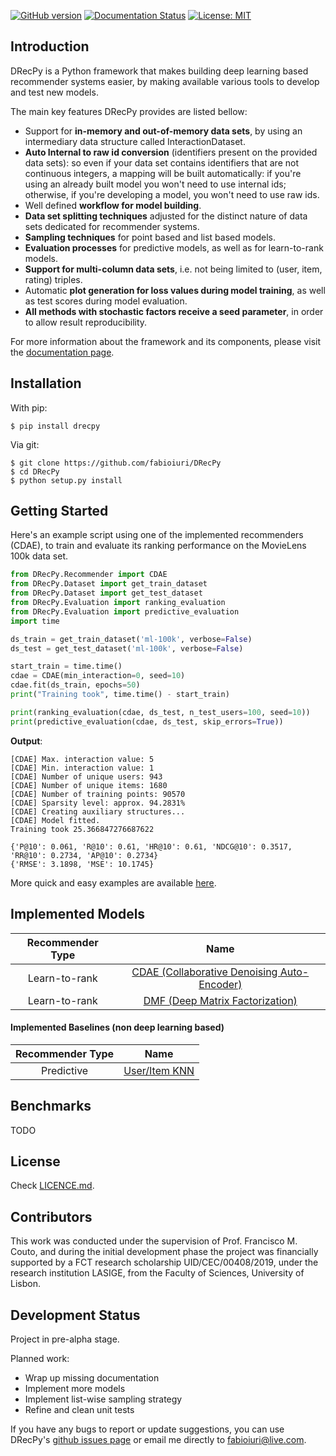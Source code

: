 [![GitHub version](https://badge.fury.io/py/DRecPy.svg)]()
[![Documentation Status](https://readthedocs.org/projects/drecpy/badge/?version=latest)](https://drecpy.readthedocs.io/en/latest/?badge=latest)
[![License: MIT](https://img.shields.io/badge/License-MIT-yellow.svg)](https://opensource.org/licenses/MIT)

Introduction
------------

DRecPy is a Python framework that makes building deep learning based recommender systems easier, 
by making available various tools to develop and test new models.

The main key features DRecPy provides are listed bellow:
- Support for **in-memory and out-of-memory data sets**, by using an intermediary data structure called 
InteractionDataset.
- **Auto Internal to raw id conversion** (identifiers present on the provided data sets): so even if your data set
contains identifiers that are not continuous integers, a mapping will be built automatically: if 
you're using an already built model you won't need to use internal ids; 
otherwise, if you're developing a model, you won't need to use raw ids.
- Well defined **workflow for model building**.
- **Data set splitting techniques** adjusted for the distinct nature of data sets dedicated for 
recommender systems.
- **Sampling techniques** for point based and list based models.
- **Evaluation processes** for predictive models, as well as for learn-to-rank models.
- **Support for multi-column data sets**, i.e. not being limited to (user, item, rating) triples.
- Automatic **plot generation for loss values during model training**, as well as test scores during
model evaluation.
- **All methods with stochastic factors receive a seed parameter**, in order to allow result reproducibility.

For more information about the framework and its components, please visit the [documentation page](https://drecpy.readthedocs.io/).

Installation
------------

With pip:

    $ pip install drecpy

Via git:

    $ git clone https://github.com/fabioiuri/DRecPy
    $ cd DRecPy
    $ python setup.py install


Getting Started
---------------
Here's an example script using one of the implemented recommenders (CDAE), to train and evaluate
its ranking performance on the MovieLens 100k data set.
```python
from DRecPy.Recommender import CDAE
from DRecPy.Dataset import get_train_dataset
from DRecPy.Dataset import get_test_dataset
from DRecPy.Evaluation import ranking_evaluation
from DRecPy.Evaluation import predictive_evaluation
import time

ds_train = get_train_dataset('ml-100k', verbose=False)
ds_test = get_test_dataset('ml-100k', verbose=False)

start_train = time.time()
cdae = CDAE(min_interaction=0, seed=10)
cdae.fit(ds_train, epochs=50)
print("Training took", time.time() - start_train)

print(ranking_evaluation(cdae, ds_test, n_test_users=100, seed=10))
print(predictive_evaluation(cdae, ds_test, skip_errors=True))
```

**Output**:

```
[CDAE] Max. interaction value: 5
[CDAE] Min. interaction value: 1
[CDAE] Number of unique users: 943
[CDAE] Number of unique items: 1680
[CDAE] Number of training points: 90570
[CDAE] Sparsity level: approx. 94.2831%
[CDAE] Creating auxiliary structures...
[CDAE] Model fitted.
Training took 25.366847276687622

{'P@10': 0.061, 'R@10': 0.61, 'HR@10': 0.61, 'NDCG@10': 0.3517, 'RR@10': 0.2734, 'AP@10': 0.2734}
{'RMSE': 3.1898, 'MSE': 10.1745}
```

More quick and easy examples are available [here](https://github.com/fabioiuri/DRecPy/tree/master/examples).

Implemented Models
------------------
| Recommender Type |   Name    |
|:----------------:|:---------:|
| Learn-to-rank    | [CDAE (Collaborative Denoising Auto-Encoder)](https://drecpy.readthedocs.io/en/latest/api_docs/DRecPy.Recommender.html#module-DRecPy.Recommender.cdae) |
| Learn-to-rank    | [DMF (Deep Matrix Factorization)](https://drecpy.readthedocs.io/en/latest/api_docs/DRecPy.Recommender.html#module-DRecPy.Recommender.dmf)              |

#### Implemented Baselines (non deep learning based) 
| Recommender Type |   Name    |
|:----------------:|:---------:|
| Predictive       | [User/Item KNN](https://drecpy.readthedocs.io/en/latest/api_docs/DRecPy.Recommender.Baseline.html#drecpy-recommender-baseline-knn-module) |

Benchmarks
----------

TODO

License
-------

Check [LICENCE.md](https://github.com/fabioiuri/DRecPy/blob/master/LICENSE.md).

Contributors
------------

This work was conducted under the supervision of Prof. Francisco M. Couto, and during the initial development phase the project was financially supported by a FCT research scholarship UID/CEC/00408/2019, under the research institution LASIGE, from the Faculty of Sciences, University of Lisbon.

Development Status
------------------

Project in pre-alpha stage.

Planned work:
- Wrap up missing documentation
- Implement more models
- Implement list-wise sampling strategy
- Refine and clean unit tests

If you have any bugs to report or update suggestions, you can use DRecPy's [github issues page](https://github.com/fabioiuri/DRecPy/issues) or email me directly to fabioiuri@live.com.